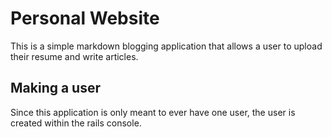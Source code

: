 # Personal Website

This is a simple markdown blogging application that allows a user to upload their resume and write articles.

## Making a user

Since this application is only meant to ever have one user, the user is created within the rails console.
